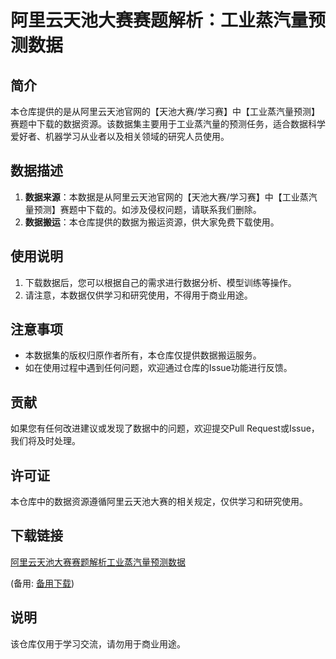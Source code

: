 # 阿里云天池大赛赛题解析：工业蒸汽量预测数据

## 简介
本仓库提供的是从阿里云天池官网的【天池大赛/学习赛】中【工业蒸汽量预测】赛题中下载的数据资源。该数据集主要用于工业蒸汽量的预测任务，适合数据科学爱好者、机器学习从业者以及相关领域的研究人员使用。

## 数据描述
1. **数据来源**：本数据是从阿里云天池官网的【天池大赛/学习赛】中【工业蒸汽量预测】赛题中下载的。如涉及侵权问题，请联系我们删除。
2. **数据搬运**：本仓库提供的数据为搬运资源，供大家免费下载使用。

## 使用说明
1. 下载数据后，您可以根据自己的需求进行数据分析、模型训练等操作。
2. 请注意，本数据仅供学习和研究使用，不得用于商业用途。

## 注意事项
- 本数据集的版权归原作者所有，本仓库仅提供数据搬运服务。
- 如在使用过程中遇到任何问题，欢迎通过仓库的Issue功能进行反馈。

## 贡献
如果您有任何改进建议或发现了数据中的问题，欢迎提交Pull Request或Issue，我们将及时处理。

## 许可证
本仓库中的数据资源遵循阿里云天池大赛的相关规定，仅供学习和研究使用。

## 下载链接
[阿里云天池大赛赛题解析工业蒸汽量预测数据](https://pan.quark.cn/s/8255ad875fc5) 

(备用: [备用下载](https://pan.baidu.com/s/1Em6ex4tWzxP8Ieuiin8Zgg?pwd=1234))

## 说明

该仓库仅用于学习交流，请勿用于商业用途。
